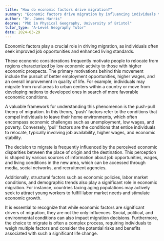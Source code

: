 ```yaml
---
title: "How do economic factors drive migration?"
summary: "Economic factors drive migration by influencing individuals to move in search of better job opportunities and improved living standards."
author: "Dr. James Harris"
degree: "PhD in Physical Geography, University of Bristol"
tutor_type: "A-Level Geography Tutor"
date: 2024-03-29
---
```


Economic factors play a crucial role in driving migration, as individuals often seek improved job opportunities and enhanced living standards. 

These economic considerations frequently motivate people to relocate from regions characterized by low economic activity to those with higher economic prospects. The primary motivations behind this movement include the pursuit of better employment opportunities, higher wages, and an overall improvement in quality of life. For example, individuals may migrate from rural areas to urban centers within a country or move from developing nations to developed ones in search of more favorable economic conditions.

A valuable framework for understanding this phenomenon is the push-pull theory of migration. In this theory, 'push' factors refer to the conditions that compel individuals to leave their home environments, which often encompass economic challenges such as unemployment, low wages, and poverty. Conversely, 'pull' factors are the conditions that entice individuals to relocate, typically involving job availability, higher wages, and economic stability.

The decision to migrate is frequently influenced by the perceived economic disparities between the place of origin and the destination. This perception is shaped by various sources of information about job opportunities, wages, and living conditions in the new area, which can be accessed through media, social networks, and recruitment agencies.

Additionally, structural factors such as economic policies, labor market conditions, and demographic trends also play a significant role in economic migration. For instance, countries facing aging populations may actively seek to attract young workers to fulfill labor market needs and stimulate economic growth.

It is essential to recognize that while economic factors are significant drivers of migration, they are not the only influences. Social, political, and environmental conditions can also impact migration decisions. Furthermore, the choice to migrate is often a complex process, requiring individuals to weigh multiple factors and consider the potential risks and benefits associated with such a significant life change.
    